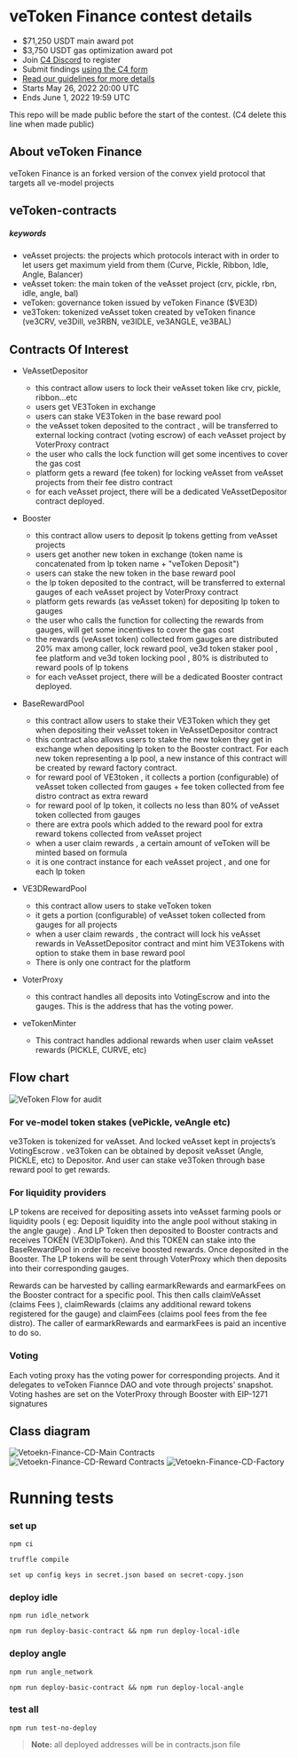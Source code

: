 # veToken Finance contest details
- $71,250 USDT main award pot
- $3,750 USDT gas optimization award pot
- Join [C4 Discord](https://discord.gg/code4rena) to register
- Submit findings [using the C4 form](https://code4rena.com/contests/2022-05-vetoken-contest/submit)
- [Read our guidelines for more details](https://docs.code4rena.com/roles/wardens)
- Starts May 26, 2022 20:00 UTC
- Ends June 1, 2022 19:59 UTC

This repo will be made public before the start of the contest. (C4 delete this line when made public)


## About veToken Finance

veToken Finance is an forked version of the convex yield protocol that targets all ve-model projects 

## veToken-contracts

##### keywords
- veAsset projects: the projects which protocols interact with in order to let users get maximum yield from them (Curve, Pickle, Ribbon, Idle, Angle, Balancer)
- veAsset token: the main token of the veAsset project (crv, pickle, rbn, idle, angle, bal)
- veToken: governance token issued by veToken Finance ($VE3D)
- ve3Token: tokenized veAsset token created by veToken finance (ve3CRV, ve3Dill, ve3RBN, ve3IDLE, ve3ANGLE, ve3BAL) 

## Contracts Of Interest
- VeAssetDepositor
  - this contract allow users to lock their veAsset token like crv, pickle, ribbon...etc 
  - users get VE3Token in exchange
  - users can stake VE3Token in the base reward pool
  - the veAsset token deposited to the contract , will be transferred to external locking contract (voting escrow) of each veAsset project by VoterProxy contract 
  - the user who calls the lock function will get some incentives to cover the gas cost 
  - platform gets a reward (fee token) for locking veAsset from veAsset projects from their fee distro contract 
  - for each veAsset project, there will be a dedicated VeAssetDepositor contract deployed.
   
- Booster
  - this contract allow users to deposit lp tokens getting from veAsset projects
  - users get another new token in exchange (token name is concatenated from lp token name + "veToken Deposit")
  - users can stake the new token in the base reward pool 
  - the lp token deposited to the contract, will be transferred to external gauges of each veAsset project by VoterProxy contract 
  - platform gets rewards (as veAsset token) for depositing lp token to gauges 
  - the user who calls the function for collecting the rewards from gauges, will get some incentives to cover the gas cost 
  - the rewards (veAsset token) collected from gauges are distributed 20% max among caller, lock reward pool, ve3d token staker pool , fee platform and ve3d token locking pool , 80% is distributed to reward pools of lp tokens
  - for each veAsset project, there will be a dedicated Booster contract deployed.

- BaseRewardPool
  - this contract allow users to stake their VE3Token which they get when depositing their veAsset token in VeAssetDepositor contract
  - this contract also allows users to stake the new token they get in exchange when depositing lp token to the Booster contract. For each new token representing a lp pool, a new instance of this contract will be created by reward factory contract.
  - for reward pool of VE3token , it collects a portion (configurable) of veAsset token collected from gauges + fee token collected from fee distro contract as extra reward 
  - for reward pool of lp token, it collects no less than 80% of veAsset token collected from gauges   
  - there are extra pools which added to the reward pool for extra reward tokens collected from veAsset project
  - when a user claim rewards , a certain amount of veToken will be minted based on formula  
  - it is one contract instance for each veAsset project , and one for each lp token

- VE3DRewardPool   
  - this contract allow users to stake veToken token 
  - it gets a portion (configurable) of veAsset token collected from gauges for all projects 
  - when a user claim rewards , the contract will lock his veAsset rewards in VeAssetDepositor contract and mint him VE3Tokens with option to stake them in base reward pool
  - There is only one contract for the platform
 
- VoterProxy
  - this contract handles all deposits into VotingEscrow and into the gauges. This is the address that has the voting power.

- veTokenMinter
  - This contract handles addional rewards when user claim veAsset rewards (PICKLE, CURVE, etc)  
  
## Flow chart

![VeToken Flow for audit](https://user-images.githubusercontent.com/77819086/170293893-6ae4d27f-b21d-42a9-be16-6f2f610191d1.png)

### For ve-model token stakes  (vePickle, veAngle etc)
ve3Token is tokenized for veAsset. And locked veAsset kept in projects’s VotingEscrow .  ve3Token can be obtained by deposit veAsset (Angle, PICKLE, etc) to Depositor.  And user can stake ve3Token through base reward pool to get rewards.   

 
### For liquidity providers

LP tokens are received for depositing assets into veAsset farming pools or liquidity pools ( eg: Deposit liquidity into the angle pool without staking in the angle gauge) . And LP Token then deposited to Booster contracts and receives TOKEN (VE3DlpToken). And this TOKEN can stake into the BaseRewardPool in order to receive boosted rewards. Once deposited in the Booster. The LP tokens will be sent through VoterProxy which then deposits into their corresponding gauges.

Rewards can be harvested by calling earmarkRewards and earmarkFees on the Booster contract for a specific pool. This then calls claimVeAsset
 (claims Fees ), claimRewards (claims any additional reward tokens registered for the gauge) and claimFees (claims pool fees from the fee distro). The caller of earmarkRewards and earmarkFees is paid an incentive to do so.


### Voting

Each voting proxy has the voting power for corresponding projects. And it delegates to veToken Fiannce DAO and vote through projects’ snapshot. Voting hashes are set on the VoterProxy through Booster with EIP-1271 signatures 


## Class diagram



![Vetoekn-Finance-CD-Main Contracts](https://user-images.githubusercontent.com/77819086/170214459-c6857ac3-1199-4872-b876-60a65fbd25be.svg)
![Vetoekn-Finance-CD-Reward Contracts](https://user-images.githubusercontent.com/77819086/170215780-a9e9b605-492a-4a04-8069-cea2413b2e98.svg)
![Vetoekn-Finance-CD-Factory](https://user-images.githubusercontent.com/77819086/170216085-2856ddd9-97ef-4e3b-9cca-994bd63e25e5.svg)

# Running tests

### set up

`npm ci`

`truffle compile`

`set up config keys in secret.json based on secret-copy.json`

### deploy idle

`npm run idle_network`

`npm run deploy-basic-contract && npm run deploy-local-idle`

### deploy angle

`npm run angle_network`

`npm run deploy-basic-contract && npm run deploy-local-angle`


### test all

`npm run test-no-deploy`

> **Note:** all deployed addresses will be in contracts.json file
